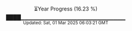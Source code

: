 <p align="center">
⏳Year Progress (16.23 %)<br>
████▁▁▁▁▁▁▁▁▁▁▁▁▁▁▁▁▁▁▁▁▁▁▁▁▁▁ <br>
<sub>Updated: Sat, 01 Mar 2025 06:03:21 GMT</sub>
</p>

